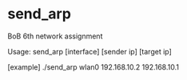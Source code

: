 # send_arp
BoB 6th network assignment

Usage: send_arp [interface] [sender ip] [target ip]

[example]
./send_arp wlan0 192.168.10.2 192.168.10.1

